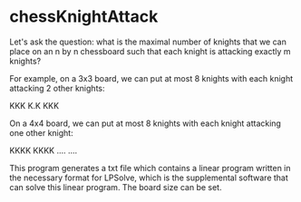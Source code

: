 # chessKnightAttack

Let's ask the question: what is the maximal number of knights that we can place on an n by n chessboard such that each knight is attacking exactly m knights?

For example, on a 3x3 board, we can put at most 8 knights with each knight attacking 2 other knights:

KKK
K.K
KKK

On a 4x4 board, we can put at most 8 knights with each knight attacking one other knight:

KKKK
KKKK
....
....

This program generates a txt file which contains a linear program written in the necessary format
for LPSolve, which is the supplemental software that can solve this linear program.
The board size can be set. 
